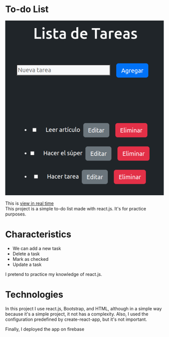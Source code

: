 # To-do List 

![to-do list](/todo-list.png)


This is [view in real time](https://todo-list-b5af2.web.app/)  
This project is a simple to-do list made with react.js. It's  for practice purposes.

# Characteristics
* We can add a new task
* Delete a task
* Mark as checked
* Update a task

I pretend to practice my knowledge  of react.js.

# Technologies  

In this project I use react.js, Bootstrap, and HTML, although in a simple way because it's a simple project, it not has a complexity. 
Also, I used the configuration predefined by create-react-app, but it's not important.

Finally, I deployed the app on firebase   